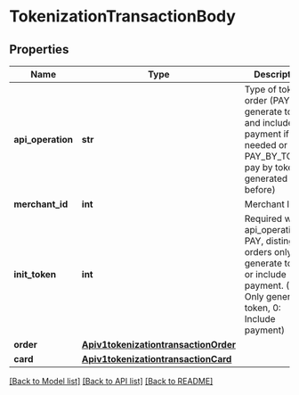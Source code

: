 # TokenizationTransactionBody

## Properties
Name | Type | Description | Notes
------------ | ------------- | ------------- | -------------
**api_operation** | **str** | Type of token order (PAY: generate token and include payment if needed or PAY_BY_TOKEN: pay by token generated before) | [optional] 
**merchant_id** | **int** | Merchant ID | [optional] 
**init_token** | **int** | Required with api_operation &#x3D; PAY, distinguish orders only generate token or include payment. (1: Only generate token, 0: Include payment) | [optional] 
**order** | [**Apiv1tokenizationtransactionOrder**](Apiv1tokenizationtransactionOrder.md) |  | [optional] 
**card** | [**Apiv1tokenizationtransactionCard**](Apiv1tokenizationtransactionCard.md) |  | [optional] 

[[Back to Model list]](../README.md#documentation-for-models) [[Back to API list]](../README.md#documentation-for-api-endpoints) [[Back to README]](../README.md)

